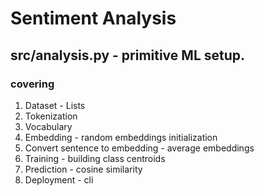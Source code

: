 # Sentiment Analysis
## src/analysis.py - primitive ML setup. 
### covering 
1. Dataset - Lists
2. Tokenization
3. Vocabulary
4. Embedding - random embeddings initialization
5. Convert sentence to embedding - average embeddings
6. Training - building class centroids
7. Prediction - cosine similarity
8. Deployment - cli